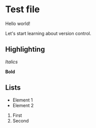 # Test file

Hello world!

Let's start learning about version control.
## Highlighting

*Italics*

**Bold**

## Lists

* Element 1
* Element 2

1. First 
2. Second